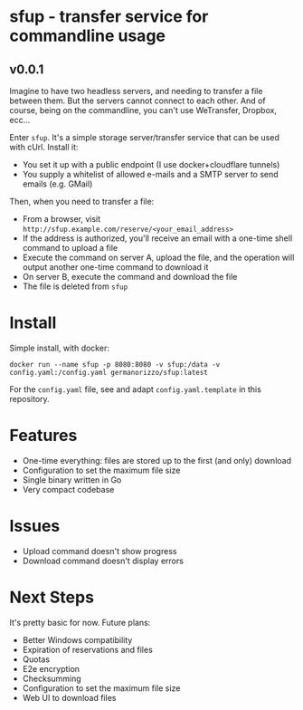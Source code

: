 # sfup - transfer service for commandline usage
## v0.0.1

Imagine to have two headless servers, and needing to transfer a file between them. But the servers cannot connect to each other. And of course, being on the commandline, you can't use WeTransfer, Dropbox, ecc...

Enter `sfup`. It's a simple storage server/transfer service that can be used with cUrl. Install it:

- You set it up with a public endpoint (I use docker+cloudflare tunnels)
- You supply a whitelist of allowed e-mails and a SMTP server to send emails (e.g. GMail)

Then, when you need to transfer a file:

- From a browser, visit `http://sfup.example.com/reserve/<your_email_address>`
- If the address is authorized, you'll receive an email with a one-time shell command to upload a file
- Execute the command on server A, upload the file, and the operation will output another one-time command to download it
- On server B, execute the command and download the file
- The file is deleted from `sfup`

# Install

Simple install, with docker:

`docker run --name sfup -p 8080:8080 -v sfup:/data -v config.yaml:/config.yaml germanorizzo/sfup:latest`

For the `config.yaml` file, see and adapt `config.yaml.template` in this repository.

# Features

- One-time everything: files are stored up to the first (and only) download
- Configuration to set the maximum file size
- Single binary written in Go
- Very compact codebase

# Issues

- Upload command doesn't show progress
- Download command doesn't display errors

# Next Steps

It's pretty basic for now. Future plans:

- Better Windows compatibility
- Expiration of reservations and files
- Quotas
- E2e encryption
- Checksumming
- Configuration to set the maximum file size
- Web UI to download files
